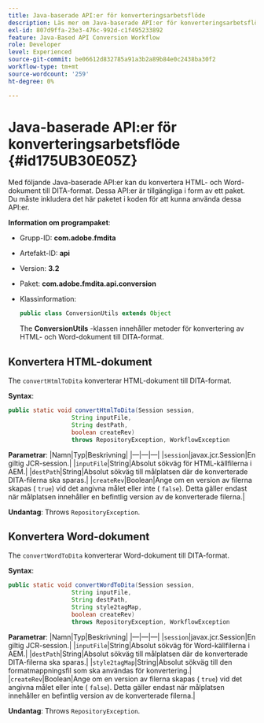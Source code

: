 ```yaml
---
title: Java-baserade API:er för konverteringsarbetsflöde
description: Läs mer om Java-baserade API:er för konverteringsarbetsflöde
exl-id: 807d9ffa-23e3-476c-992d-c1f495233892
feature: Java-Based API Conversion Workflow
role: Developer
level: Experienced
source-git-commit: be06612d832785a91a3b2a89b84e0c2438ba30f2
workflow-type: tm+mt
source-wordcount: '259'
ht-degree: 0%

---
```


# Java-baserade API:er för konverteringsarbetsflöde {#id175UB30E05Z}

Med följande Java-baserade API:er kan du konvertera HTML- och Word-dokument till DITA-format. Dessa API:er är tillgängliga i form av ett paket. Du måste inkludera det här paketet i koden för att kunna använda dessa API:er.

**Information om programpaket**:

- Grupp-ID: **com.adobe.fmdita**

- Artefakt-ID: **api**

- Version: **3.2**

- Paket: **com.adobe.fmdita.api.conversion**

- Klassinformation:

  ```JAVA
  public class ConversionUtils extends Object
  ```

  The **ConversionUtils** -klassen innehåller metoder för konvertering av HTML- och Word-dokument till DITA-format.


## Konvertera HTML-dokument

The `convertHtmlToDita` konverterar HTML-dokument till DITA-format.

**Syntax**:

```JAVA
public static void convertHtmlToDita(Session session, 
                  String inputFile, 
                  String destPath, 
                  boolean createRev) 
                  throws RepositoryException, WorkflowException
```

**Parametrar**: |Namn|Typ|Beskrivning| |—|—|—| |`session`|javax.jcr.Session|En giltig JCR-session.| |`inputFile`|String|Absolut sökväg för HTML-källfilerna i AEM.| |`destPath`|String|Absolut sökväg till målplatsen där de konverterade DITA-filerna ska sparas.| |`createRev`|Boolean|Ange om en version av filerna skapas \( `true`\) vid det angivna målet eller inte \( `false`\). Detta gäller endast när målplatsen innehåller en befintlig version av de konverterade filerna.|

**Undantag**: Throws `RepositoryException`.

## Konvertera Word-dokument

The ``convertWordToDita`` konverterar Word-dokument till DITA-format.

**Syntax**:

```JAVA
public static void convertWordToDita(Session session, 
                  String inputFile,
                  String destPath, 
                  String style2tagMap, 
                  boolean createRev) 
                  throws RepositoryException, WorkflowException
```

**Parametrar**: |Namn|Typ|Beskrivning| |—|—|—| |`session`|javax.jcr.Session|En giltig JCR-session.| |`inputFile`|String|Absolut sökväg för Word-källfilerna i AEM.| |`destPath`|String|Absolut sökväg till målplatsen där de konverterade DITA-filerna ska sparas.| |`style2tagMap`|String|Absolut sökväg till den formatmappningsfil som ska användas för konvertering.| |`createRev`|Boolean|Ange om en version av filerna skapas \( `true`\) vid det angivna målet eller inte \( `false`\). Detta gäller endast när målplatsen innehåller en befintlig version av de konverterade filerna.|

**Undantag**: Throws `RepositoryException`.
